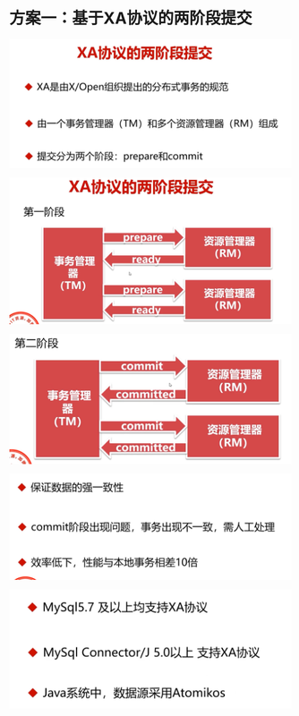 # 方案一：基于XA协议的两阶段提交

![](img\54.png)

![](img\55.png)



![](img\56.png)

![](img\57.png)



![](img\58.png)